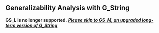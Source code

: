 ## Generalizability Analysis with G_String
**GS_L is no longer supported.**
[***Please skip to GS_M, an upgraded long-term version of G_String***](https://github.com/G-String-Legacy/GS_MV)
